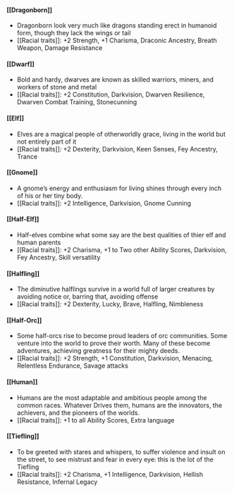 #### [[Dragonborn]]
- Dragonborn look very much like dragons standing erect in humanoid form, though they lack the wings or tail
- [[Racial traits]]: +2 Strength, +1 Charisma, Draconic Ancestry, Breath Weapon, Damage Resistance
#### [[Dwarf]]
- Bold and hardy, dwarves are known as skilled warriors, miners, and workers of stone and metal
- [[Racial traits]]: +2 Constitution, Darkvision, Dwarven Resilience, Dwarven Combat Training, Stonecunning
#### [[Elf]]
- Elves are a magical people of otherworldly grace, living in the world but not entirely part of it
- [[Racial traits]]: +2 Dexterity, Darkvision, Keen Senses, Fey Ancestry, Trance
#### [[Gnome]]
- A gnome’s energy and enthusiasm for living shines through every inch of his or her tiny body. 
- [[Racial traits]]: +2 Intelligence, Darkvision, Gnome Cunning
#### [[Half-Elf]]
- Half-elves combine what some say are the best qualities of thier elf and human parents
- [[Racial traits]]: +2 Charisma, +1 to Two other Ability Scores, Darkvision, Fey Ancestry, Skill versatility
#### [[Halfling]]
- The diminutive halflings survive in a world full of larger creatures by avoiding notice or, barring that, avoiding offense
- [[Racial traits]]: +2 Dexterity, Lucky, Brave, Halfling, Nimbleness
#### [[Half-Orc]]
- Some half-orcs rise to become proud leaders of orc communities. Some venture into the world to prove their worth. Many of these become adventures, achieving greatness for their mighty deeds. 
- [[Racial traits]]: +2 Strength, +1 Constitution, Darkvision, Menacing, Relentless Endurance, Savage attacks
#### [[Human]]
- Humans are the most adaptable and ambitious people among the common races. Whatever Drives them, humans are the innovators, the achievers, and the pioneers of the worlds. 
- [[Racial traits]]: +1 to all Ability Scores, Extra language
#### [[Tiefling]]
- To be greeted with stares and whispers, to suffer violence and insult on the street, to see mistrust and fear in every eye: this is the lot of the Tiefling
- [[Racial traits]]: +2 Charisma, +1 Intelligence, Darkvision, Hellish Resistance, Infernal Legacy

